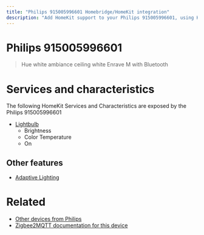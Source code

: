 ```yaml
---
title: "Philips 915005996601 Homebridge/HomeKit integration"
description: "Add HomeKit support to your Philips 915005996601, using Homebridge, Zigbee2MQTT and homebridge-z2m."
---
```

<!---
This file has been GENERATED using src/docgen/docgen.ts
DO NOT EDIT THIS FILE MANUALLY!
-->
# Philips 915005996601
> Hue white ambiance ceiling white Enrave M with Bluetooth


# Services and characteristics
The following HomeKit Services and Characteristics are exposed by
the Philips 915005996601

* [Lightbulb](../../light.md)
  * Brightness
  * Color Temperature
  * On


## Other features
* [Adaptive Lighting](../../light.md)


# Related
* [Other devices from Philips](../index.md#philips)
* [Zigbee2MQTT documentation for this device](https://www.zigbee2mqtt.io/devices/915005996601.html)
